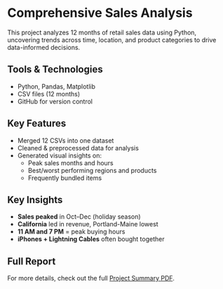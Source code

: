 # Comprehensive Sales Analysis

This project analyzes 12 months of retail sales data using Python, uncovering trends across time, location, and product categories to drive data-informed decisions.

## Tools & Technologies
- Python, Pandas, Matplotlib
- CSV files (12 months)
- GitHub for version control

## Key Features
- Merged 12 CSVs into one dataset
- Cleaned & preprocessed data for analysis
- Generated visual insights on:
  - Peak sales months and hours
  - Best/worst performing regions and products
  - Frequently bundled items

## Key Insights
- **Sales peaked** in Oct–Dec (holiday season)
- **California** led in revenue, Portland-Maine lowest
- **11 AM and 7 PM** = peak buying hours
- **iPhones + Lightning Cables** often bought together

## Full Report
For more details, check out the full [Project Summary PDF](./Project_Summary.pdf).
